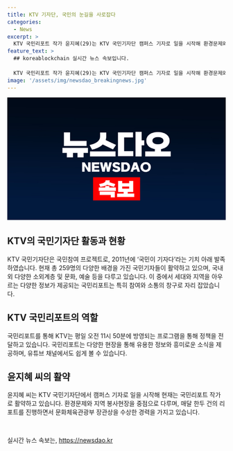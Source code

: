 ```yaml
---
title: KTV 기자단, 국민의 눈길을 사로잡다
categories:
  - News
excerpt: >
  KTV 국민리포트 작가 윤지혜(29)는 KTV 국민기자단 캠퍼스 기자로 일을 시작해 환경문제와 지역 봉사 등 다양한 리포트를 진행했다. 국민기자단은 국민이 기자다를 기치로 국민참여 프로젝트로, 세대와 지역을 아우르는 참여와 소통의 창구로 자리 잡았다. 유용한 정보는 유튜브 ㅋㅋ60 채널에서도 확인할 수 있다. 현재 259명의 다양한 기자가 참여하고 있으며, 다양한 현장을 다루고 있다.
feature_text: >
  ## koreablockchain 실시간 뉴스 속보입니다.

  KTV 국민리포트 작가 윤지혜(29)는 KTV 국민기자단 캠퍼스 기자로 일을 시작해 환경문제와 지역 봉사 등 다양한 리포트를 진행했다. 국민기자단은 국민이 기자다를 기치로 국민참여 프로젝트로, 세대와 지역을 아우르는 참여와 소통의 창구로 자리 잡았다. 유용한 정보는 유튜브 ㅋㅋ60 채널에서도 확인할 수 있다. 현재 259명의 다양한 기자가 참여하고 있으며, 다양한 현장을 다루고 있다.
image: '/assets/img/newsdao_breakingnews.jpg'
---
```


<p><img src="/assets/img/newsdao_breakingnews.jpg" alt="koreablockchain 속보" /></p>

<h2 data-ke-size="size26">KTV의 국민기자단 활동과 현황</h2>

<p data-ke-size="size16">KTV 국민기자단은 국민참여 프로젝트로, 2011년에 ‘국민이 기자다’라는 기치 아래 발족하였습니다. 현재 총 259명의 다양한 배경을 가진 국민기자들이 활약하고 있으며, 국내외 다양한 소외계층 및 문화, 예술 등을 다루고 있습니다. 이 중에서 세대와 지역을 아우르는 다양한 정보가 제공되는 국민리포트는 특히 참여와 소통의 창구로 자리 잡았습니다.</p>

<h2 data-ke-size="size26">KTV 국민리포트의 역할</h2>

<p data-ke-size="size16">국민리포트를 통해 KTV는 평일 오전 11시 50분에 방영되는 프로그램을 통해 정책을 전달하고 있습니다. 국민리포트는 다양한 현장을 통해 유용한 정보와 흥미로운 소식을 제공하며, 유튜브 채널에서도 쉽게 볼 수 있습니다.</p>

<h2 data-ke-size="size26">윤지혜 씨의 활약</h2>

<p data-ke-size="size16">윤지혜 씨는 KTV 국민기자단에서 캠퍼스 기자로 일을 시작해 현재는 국민리포트 작가로 활약하고 있습니다. 환경문제와 지역 봉사현장을 중점으로 다루며, 매달 한두 건의 리포트를 진행하면서 문화체육관광부 장관상을 수상한 경력을 가지고 있습니다.</p>

<p data-ke-size="size16">&nbsp;</p>
실시간 뉴스 속보는, <a href="https://newsdao.kr" rel="dofollow">https://newsdao.kr</a>


